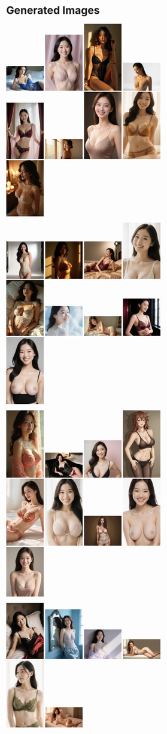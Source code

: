 # Generated Images



<img src="2025_09_06_01.webp" width="100"/> <img src="2025_09_06_02.webp" width="100"/> <img src="2025_09_06_03.webp" width="100"/> <img src="2025_09_06_04.webp" width="100"/> <img src="2025_09_06_05.webp" width="100"/> <img src="2025_09_06_06.webp" width="100"/> <img src="2025_09_06_07.webp" width="100"/> <img src="2025_09_06_08.webp" width="100"/> <img src="2025_09_06_09.webp" width="100"/>

<img src="2025_09_06_10.webp" width="100"/> <img src="2025_09_06_11.webp" width="100"/> <img src="2025_09_06_12.webp" width="100"/> <img src="2025_09_06_13.webp" width="100"/> <img src="2025_09_06_14.webp" width="100"/> <img src="2025_09_06_15.webp" width="100"/> <img src="2025_09_06_16.webp" width="100"/> <img src="2025_09_06_17.webp" width="100"/> <img src="2025_09_06_18.webp" width="100"/>

<img src="2025_09_06_19.webp" width="100"/> <img src="2025_09_06_20.webp" width="100"/> <img src="2025_09_06_21.webp" width="100"/> <img src="2025_09_06_22.webp" width="100"/> <img src="2025_09_06_23.webp" width="100"/> <img src="2025_09_06_24.webp" width="100"/> <img src="2025_09_06_25.webp" width="100"/> <img src="2025_09_06_26.webp" width="100"/> <img src="2025_09_06_27.webp" width="100"/>

<img src="2025_09_06_28.webp" width="100"/> <img src="2025_09_06_29.webp" width="100"/> <img src="2025_09_06_30.webp" width="100"/> <img src="2025_09_06_31.webp" width="100"/> <img src="2025_09_06_32.webp" width="100"/> <img src="2025_09_06_33.webp" width="100"/>